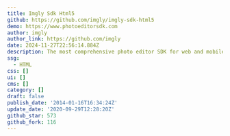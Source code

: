 ```yaml
---
title: Imgly Sdk Html5
github: https://github.com/imgly/imgly-sdk-html5
demo: https://www.photoeditorsdk.com
author: imgly
author_link: https://github.com/imgly
date: 2024-11-27T22:56:14.884Z
description: The most comprehensive photo editor SDK for web and mobile
ssg:
  - HTML
css: []
ui: []
cms: []
category: []
draft: false
publish_date: '2014-01-16T16:34:24Z'
update_date: '2020-09-29T12:28:20Z'
github_star: 573
github_fork: 116
---
```

